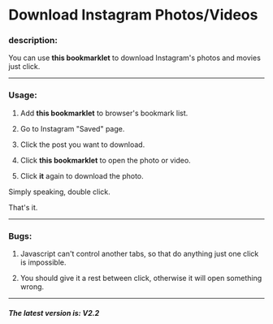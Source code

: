 # Download Instagram Photos/Videos

### description:
You can use **this bookmarklet** to download Instagram's photos and movies just click.  

---

### Usage:  

1. Add **this bookmarklet** to browser's bookmark list.

2. Go to Instagram "Saved" page.

3. Click the post you want to download.

4. Click **this bookmarklet** to open the photo or video.

5. Click **it** again to download the photo.

Simply speaking, double click.

That's it.  

---

### Bugs:

1. Javascript can't control another tabs, so that do anything just one click is impossible.

2. You should give it a rest between click, otherwise it will open something wrong.

---

###### **The latest version is: *V2.2***
